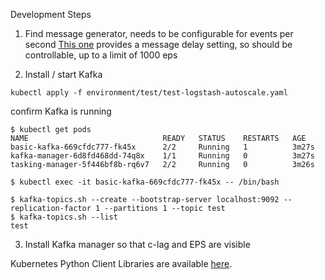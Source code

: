 Development Steps
1. Find message generator, needs to be configurable for events per second
[This one](https://github.com/Kappaware/kfaker) provides a message delay setting, so should be controllable, up to a limit of 1000 eps

2. Install / start Kafka
```
kubectl apply -f environment/test/test-logstash-autoscale.yaml
```

confirm Kafka is running

```
$ kubectl get pods
NAME                              READY   STATUS    RESTARTS   AGE
basic-kafka-669cfdc777-fk45x      2/2     Running   1          3m27s
kafka-manager-6d8fd468dd-74q8x    1/1     Running   0          3m27s
tasking-manager-5f446bf8b-rq6v7   2/2     Running   0          3m26s

$ kubectl exec -it basic-kafka-669cfdc777-fk45x -- /bin/bash

$ kafka-topics.sh --create --bootstrap-server localhost:9092 --replication-factor 1 --partitions 1 --topic test
$ kafka-topics.sh --list
test

```





3. Install Kafka manager so that c-lag and EPS are visible



Kubernetes Python Client Libraries are available [here](https://github.com/kubernetes-client/python).
